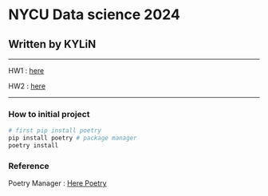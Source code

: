 # NYCU Data science 2024

## Written by KYLiN

---
HW1 : [here](./HW1/README.md)

HW2 : [here](./HW2/README.md)

---

### How to initial project

```sh
# first pip install poetry
pip install poetry # package manager
poetry install
```

### Reference

Poetry Manager : [Here Poetry](https://python-poetry.org/)
